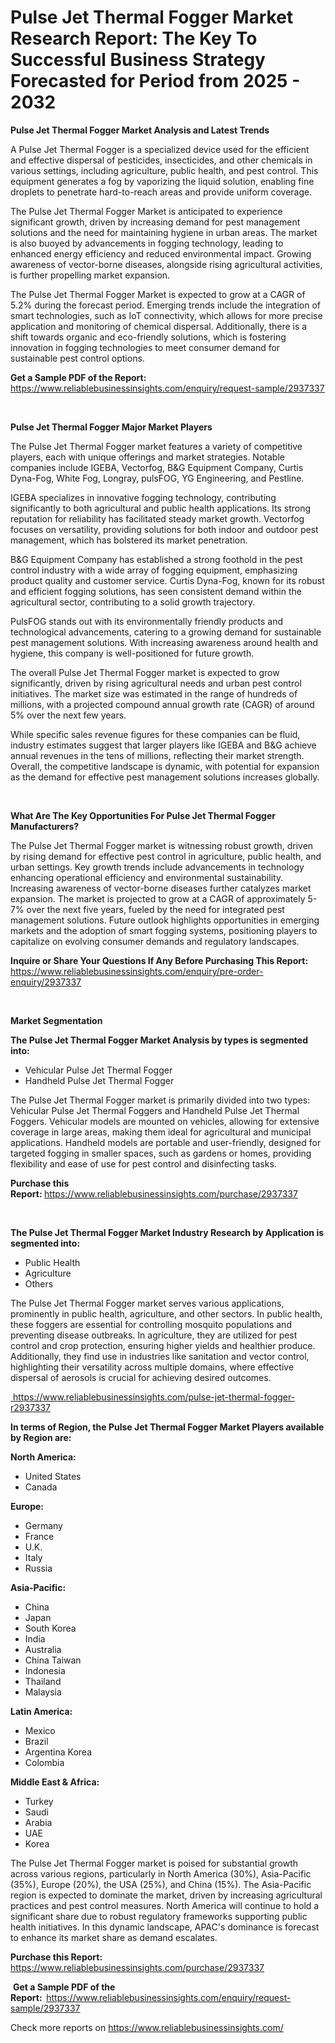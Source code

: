 <p><h1>Pulse Jet Thermal Fogger Market Research Report: The Key To Successful Business Strategy Forecasted for Period from 2025 - 2032</h1></p><p><strong>Pulse Jet Thermal Fogger Market Analysis and Latest Trends</strong></p>
<p><p>A Pulse Jet Thermal Fogger is a specialized device used for the efficient and effective dispersal of pesticides, insecticides, and other chemicals in various settings, including agriculture, public health, and pest control. This equipment generates a fog by vaporizing the liquid solution, enabling fine droplets to penetrate hard-to-reach areas and provide uniform coverage.</p><p>The Pulse Jet Thermal Fogger Market is anticipated to experience significant growth, driven by increasing demand for pest management solutions and the need for maintaining hygiene in urban areas. The market is also buoyed by advancements in fogging technology, leading to enhanced energy efficiency and reduced environmental impact. Growing awareness of vector-borne diseases, alongside rising agricultural activities, is further propelling market expansion.</p><p>The Pulse Jet Thermal Fogger Market is expected to grow at a CAGR of 5.2% during the forecast period. Emerging trends include the integration of smart technologies, such as IoT connectivity, which allows for more precise application and monitoring of chemical dispersal. Additionally, there is a shift towards organic and eco-friendly solutions, which is fostering innovation in fogging technologies to meet consumer demand for sustainable pest control options.</p></p>
<p><strong>Get a Sample PDF of the Report:&nbsp;</strong> <a href="https://www.reliablebusinessinsights.com/enquiry/request-sample/2937337?utm_campaign=3350&utm_medium=2&utm_source=Github&utm_content=ia&utm_term=14032025&utm_id=pulse-jet-thermal-fogger">https://www.reliablebusinessinsights.com/enquiry/request-sample/2937337</a></p>
<p>&nbsp;</p>
<p><strong>Pulse Jet Thermal Fogger Major Market Players</strong></p>
<p><p>The Pulse Jet Thermal Fogger market features a variety of competitive players, each with unique offerings and market strategies. Notable companies include IGEBA, Vectorfog, B&G Equipment Company, Curtis Dyna-Fog, White Fog, Longray, pulsFOG, YG Engineering, and Pestline.</p><p>IGEBA specializes in innovative fogging technology, contributing significantly to both agricultural and public health applications. Its strong reputation for reliability has facilitated steady market growth. Vectorfog focuses on versatility, providing solutions for both indoor and outdoor pest management, which has bolstered its market penetration.</p><p>B&G Equipment Company has established a strong foothold in the pest control industry with a wide array of fogging equipment, emphasizing product quality and customer service. Curtis Dyna-Fog, known for its robust and efficient fogging solutions, has seen consistent demand within the agricultural sector, contributing to a solid growth trajectory. </p><p>PulsFOG stands out with its environmentally friendly products and technological advancements, catering to a growing demand for sustainable pest management solutions. With increasing awareness around health and hygiene, this company is well-positioned for future growth. </p><p>The overall Pulse Jet Thermal Fogger market is expected to grow significantly, driven by rising agricultural needs and urban pest control initiatives. The market size was estimated in the range of hundreds of millions, with a projected compound annual growth rate (CAGR) of around 5% over the next few years.</p><p>While specific sales revenue figures for these companies can be fluid, industry estimates suggest that larger players like IGEBA and B&G achieve annual revenues in the tens of millions, reflecting their market strength. Overall, the competitive landscape is dynamic, with potential for expansion as the demand for effective pest management solutions increases globally.</p></p>
<p>&nbsp;</p>
<p><strong>What Are The Key Opportunities For Pulse Jet Thermal Fogger Manufacturers?</strong></p>
<p><p>The Pulse Jet Thermal Fogger market is witnessing robust growth, driven by rising demand for effective pest control in agriculture, public health, and urban settings. Key growth trends include advancements in technology enhancing operational efficiency and environmental sustainability. Increasing awareness of vector-borne diseases further catalyzes market expansion. The market is projected to grow at a CAGR of approximately 5-7% over the next five years, fueled by the need for integrated pest management solutions. Future outlook highlights opportunities in emerging markets and the adoption of smart fogging systems, positioning players to capitalize on evolving consumer demands and regulatory landscapes.</p></p>
<p><strong>Inquire or Share Your Questions If Any Before Purchasing This Report:</strong> <a href="https://www.reliablebusinessinsights.com/enquiry/pre-order-enquiry/2937337?utm_campaign=3350&utm_medium=2&utm_source=Github&utm_content=ia&utm_term=14032025&utm_id=pulse-jet-thermal-fogger">https://www.reliablebusinessinsights.com/enquiry/pre-order-enquiry/2937337</a></p>
<p>&nbsp;</p>
<p><strong>Market Segmentation</strong></p>
<p><strong>The Pulse Jet Thermal Fogger Market Analysis by types is segmented into:</strong></p>
<p><ul><li>Vehicular Pulse Jet Thermal Fogger</li><li>Handheld Pulse Jet Thermal Fogger</li></ul></p>
<p><p>The Pulse Jet Thermal Fogger market is primarily divided into two types: Vehicular Pulse Jet Thermal Foggers and Handheld Pulse Jet Thermal Foggers. Vehicular models are mounted on vehicles, allowing for extensive coverage in large areas, making them ideal for agricultural and municipal applications. Handheld models are portable and user-friendly, designed for targeted fogging in smaller spaces, such as gardens or homes, providing flexibility and ease of use for pest control and disinfecting tasks.</p></p>
<p><strong>Purchase this Report:&nbsp;</strong><a href="https://www.reliablebusinessinsights.com/purchase/2937337?utm_campaign=3350&utm_medium=2&utm_source=Github&utm_content=ia&utm_term=14032025&utm_id=pulse-jet-thermal-fogger">https://www.reliablebusinessinsights.com/purchase/2937337</a></p>
<p>&nbsp;</p>
<p><strong>The Pulse Jet Thermal Fogger Market Industry Research by Application is segmented into:</strong></p>
<p><ul><li>Public Health</li><li>Agriculture</li><li>Others</li></ul></p>
<p><p>The Pulse Jet Thermal Fogger market serves various applications, prominently in public health, agriculture, and other sectors. In public health, these foggers are essential for controlling mosquito populations and preventing disease outbreaks. In agriculture, they are utilized for pest control and crop protection, ensuring higher yields and healthier produce. Additionally, they find use in industries like sanitation and vector control, highlighting their versatility across multiple domains, where effective dispersal of aerosols is crucial for achieving desired outcomes.</p></p>
<p><a href="https://www.reliablebusinessinsights.com/pulse-jet-thermal-fogger-r2937337?utm_campaign=3350&utm_medium=2&utm_source=Github&utm_content=ia&utm_term=14032025&utm_id=pulse-jet-thermal-fogger">&nbsp;https://www.reliablebusinessinsights.com/pulse-jet-thermal-fogger-r2937337</a></p>
<p><strong>In terms of Region, the Pulse Jet Thermal Fogger Market Players available by Region are:</strong></p>
<p>
    <p> <strong> North America: </strong>
        <ul>
            <li>United States</li>
            <li>Canada</li>
        </ul>
        </p> 
    <p> <strong> Europe: </strong>
        <ul>
            <li>Germany</li>
            <li>France</li>
            <li>U.K.</li>
            <li>Italy</li>
            <li>Russia</li>
        </ul>
        </p> 
    <p> <strong> Asia-Pacific: </strong>
        <ul>
            <li>China</li>
            <li>Japan</li>
            <li>South Korea</li>
            <li>India</li>
            <li>Australia</li>
            <li>China Taiwan</li>
            <li>Indonesia</li>
            <li>Thailand</li>
            <li>Malaysia</li>
        </ul>
        </p> 
    <p> <strong> Latin America: </strong>
        <ul>
            <li>Mexico</li>
            <li>Brazil</li>
            <li>Argentina Korea</li>
            <li>Colombia</li>
        </ul>
        </p> 
    <p> <strong> Middle East & Africa: </strong>
        <ul>
            <li>Turkey</li>
            <li>Saudi</li>
            <li>Arabia</li>
            <li>UAE</li>
            <li>Korea</li>
        </ul>
    </p>
    </p>
<p><p>The Pulse Jet Thermal Fogger market is poised for substantial growth across various regions, particularly in North America (30%), Asia-Pacific (35%), Europe (20%), the USA (25%), and China (15%). The Asia-Pacific region is expected to dominate the market, driven by increasing agricultural practices and pest control measures. North America will continue to hold a significant share due to robust regulatory frameworks supporting public health initiatives. In this dynamic landscape, APAC's dominance is forecast to enhance its market share as demand escalates.</p></p>
<p><strong>Purchase this Report: </strong><a href="https://www.reliablebusinessinsights.com/purchase/2937337?utm_campaign=3350&utm_medium=2&utm_source=Github&utm_content=ia&utm_term=14032025&utm_id=pulse-jet-thermal-fogger">https://www.reliablebusinessinsights.com/purchase/2937337</a></p>
<p>&nbsp;<strong>Get a Sample PDF of the Report:&nbsp;&nbsp;</strong><a href="https://www.reliablebusinessinsights.com/enquiry/request-sample/2937337?utm_campaign=3350&utm_medium=2&utm_source=Github&utm_content=ia&utm_term=14032025&utm_id=pulse-jet-thermal-fogger">https://www.reliablebusinessinsights.com/enquiry/request-sample/2937337</a></p>
<p><strong></strong></p>
<p>Check more reports on <a href="https://www.reliablebusinessinsights.com/?utm_campaign=3350&utm_medium=2&utm_source=Github&utm_content=ia&utm_term=14032025&utm_id=pulse-jet-thermal-fogger">https://www.reliablebusinessinsights.com/</a></p>